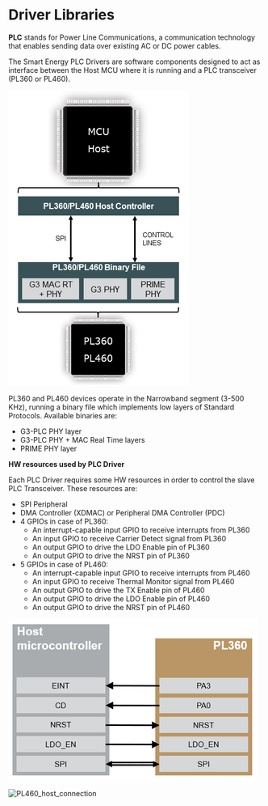 # Driver Libraries

**PLC** stands for Power Line Communications, a communication technology that enables sending data over existing AC or DC power cables.

The Smart Energy PLC Drivers are software components designed to act as interface between the Host MCU where it is running and a PLC transceiver (PL360 or PL460).

![host_and_transceiver_connected_blocks](GUID-6C7BC1EF-9B6C-462C-A5AA-4C83CFF4C079-low.png "MCU Host and PLC Transceiver Connected Blocks")

PL360 and PL460 devices operate in the Narrowband segment (3-500 KHz), running a binary file which implements low layers of Standard Protocols.
Available binaries are:

- G3-PLC PHY layer
- G3-PLC PHY + MAC Real Time layers
- PRIME PHY layer

**HW resources used by PLC Driver**

Each PLC Driver requires some HW resources in order to control the slave PLC Transceiver. These resources are:

- SPI Peripheral
- DMA Controller (XDMAC) or Peripheral DMA Controller (PDC)
- 4 GPIOs in case of PL360:
    - An interrupt-capable input GPIO to receive interrupts from PL360
    - An input GPIO to receive Carrier Detect signal from PL360
    - An output GPIO to drive the LDO Enable pin of PL360
    - An output GPIO to drive the NRST pin of PL360
- 5 GPIOs in case of PL460:
    - An interrupt-capable input GPIO to receive interrupts from PL460
    - An input GPIO to receive Thermal Monitor signal from PL460
    - An output GPIO to drive the TX Enable pin of PL460
    - An output GPIO to drive the LDO Enable pin of PL460
    - An output GPIO to drive the NRST pin of PL460


![PL360_host_connection](GUID-70E44E35-F412-456F-9281-F42E1C4617DF-low.png "PL360 and Host Connection")

![PL460_host_connection](GUID-5B338A40-3F1F-445F-9E90-92C7B01D77A0-low.png "PL460 and Host Connection")

